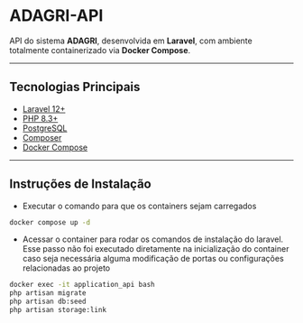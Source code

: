 # ADAGRI-API

API do sistema **ADAGRI**, desenvolvida em **Laravel**, com ambiente totalmente containerizado via **Docker Compose**.  

---

## Tecnologias Principais

- [Laravel 12+](https://laravel.com)
- [PHP 8.3+](https://www.php.net/)
- [PostgreSQL](https://www.postgresql.org/)
- [Composer](https://getcomposer.org/)
- [Docker Compose](https://docs.docker.com/compose/)

---

## Instruções de Instalação

- Executar o comando para que os containers sejam carregados
```bash
docker compose up -d
```

- Acessar o container para rodar os comandos de instalação do laravel. Esse passo não foi executado diretamente na inicialização do container caso seja necessária alguma modificação de portas ou configurações relacionadas ao projeto

```bash
docker exec -it application_api bash
php artisan migrate
php artisan db:seed
php artisan storage:link
```